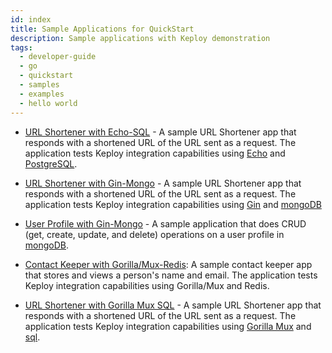 ```yaml
---
id: index
title: Sample Applications for QuickStart
description: Sample applications with Keploy demonstration
tags:
  - developer-guide
  - go
  - quickstart
  - samples
  - examples
  - hello world
---
```


- [URL Shortener with Echo-SQL](/docs/go/quickstart/echo-sql) - A sample URL Shortener app that responds with a shortened URL of the URL sent as a request. The application tests Keploy integration capabilities using [Echo](https://echo.labstack.com/) and [PostgreSQL](https://www.postgresql.org/).

- [URL Shortener with Gin-Mongo](/docs/go/quickstart/gin-mongo) - A sample URL Shortener app that responds with a shortened URL of the URL sent as a request. The application tests Keploy integration capabilities using [Gin](https://gin-gonic.com) and [mongoDB](https://www.mongodb.com/)

- [User Profile with Gin-Mongo](/docs/go/quickstart/gin-mongo-2) - A sample application that does CRUD (get, create, update, and delete) operations on a user profile in [mongoDB](https://www.mongodb.com/).

- [Contact Keeper with Gorilla/Mux-Redis](/docs/go/quickstart/gorillamux-redis): A sample contact keeper app that stores and views a person's name and email. The application tests Keploy integration capabilities using Gorilla/Mux and Redis.

- [URL Shortener with Gorilla Mux SQL](/docs/go/quickstart/gorillamux-sql) - A sample URL Shortener app that responds with a shortened URL of the URL sent as a request. The application tests Keploy integration capabilities using [Gorilla Mux](https://pkg.go.dev/github.com/gorilla/mux) and [sql](https://dev.mysql.com/).
